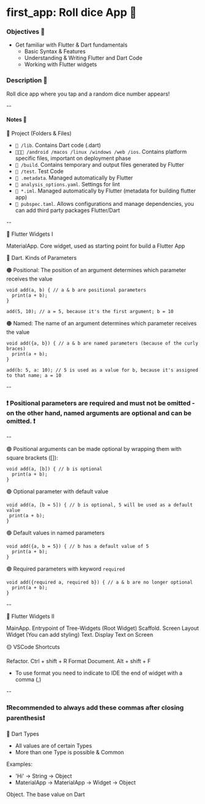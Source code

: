 <h1>first_app: Roll dice App 🎲</h1>

<h3> Objectives 🌟 </h3>

- Get familiar with Flutter & Dart fundamentals
    * Basic Syntax & Features
    * Understanding & Writing Flutter and Dart Code
    * Working with Flutter widgets

<h3> Description 📄 </h3>

Roll dice app where you tap and a random dice number appears!

--

<h4> Notes 📝 </h4>

🔵 Project (Folders & Files)

* `📂 /lib`. Contains Dart code (.dart)
* `📂📂📂 /android /macos /linux /windows /web /ios`. Contains platform specific files, important on deployment phase
* `📂 /build`. Contains temporary and output files generated by Flutter
* `📂 /test`. Test Code
* `📄 .metadata`. Managed automatically by Flutter
* `📄 analysis_options.yaml`. Settings for lint
* `📄 *.iml`. Managed automatically by Flutter (metadata for building flutter app)
* `📄 pubspec.taml`. Allows configurations and manage dependencies, you can add third party packages Flutter/Dart 

--

🔵 Flutter Widgets I

MaterialApp. Core widget, used as starting point for build a Flutter App

🔵 Dart. Kinds of Parameters

🟠 Positional: The position of an argument determines which parameter receives the value
```
void add(a, b) { // a & b are positional parameters
  print(a + b);
}
 
add(5, 10); // a = 5, because it's the first argument; b = 10
```

🟠 Named: The name of an argument determines which parameter receives the value
```
void add({a, b}) { // a & b are named parameters (because of the curly braces)
  print(a + b); 
}  
 
add(b: 5, a: 10); // 5 is used as a value for b, because it's assigned to that name; a = 10
```

--
<h3>❗ Positional parameters are required and must not be omitted - on the other hand, named arguments are optional and can be omitted. ❗</h3>
--

🟢 Positional arguments can be made optional by wrapping them with square brackets ([]):
```
void add(a, [b]) { // b is optional
  print(a + b);
}
```
🟢 Optional parameter with default value
 ```
void add(a, [b = 5]) { // b is optional, 5 will be used as a default value
  print(a + b);
}
 ```

🟢 Default values in named parameters
```
void add({a, b = 5}) { // b has a default value of 5
  print(a + b); 
}  
```

🟢 Required parameters with keyword `required`
```
void add({required a, required b}) { // a & b are no longer optional
  print(a + b); 
}  
```

--

🔵 Flutter Widgets II

MainApp. Entrypoint of Tree-Widgets (Root Widget)
Scaffold. Screen Layout Widget (You can add styling)
Text. Display Text on Screen

🟡 VSCode Shortcuts

Refactor. Ctrl + shift + R
Format Document. Alt + shift + F
  * To use format you need to indicate to IDE the end of widget with a comma (,)

--

<h3>❗Recommended to always add these commas after closing parenthesis❗</h3>

🔵 Dart Types

* All values are of certain Types
* More than one Type is possible & Common

Examples:
- 'Hi' -> String -> Object
- MaterialApp -> MaterialApp -> Widget -> Object

Object. The base value on Dart